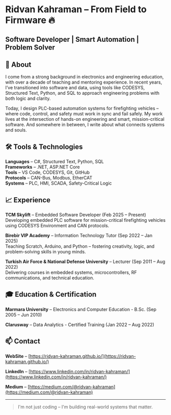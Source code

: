 # Ridvan Kahraman – From Field to Firmware 🔥
## Software Developer | Smart Automation | Problem Solver

## 🎯 About

I come from a strong background in electronics and engineering education, with over a decade of teaching and mentoring experience. In recent years, I’ve transitioned into software and data, using tools like CODESYS, Structured Text, Python, and SQL to approach engineering problems with both logic and clarity.

Today, I design PLC-based automation systems for firefighting vehicles – where code, control, and safety must work in sync and fail safely. My work lives at the intersection of hands-on engineering and smart, mission-critical software. And somewhere in between, I write about what connects systems and souls.

## 🛠️ Tools & Technologies

**Languages** – C#, Structured Text, Python, SQL  
**Frameworks** – .NET, ASP.NET Core  
**Tools** – VS Code, CODESYS, Git, GitHub  
**Protocols** – CAN-Bus, Modbus, EtherCAT  
**Systems** – PLC, HMI, SCADA, Safety-Critical Logic  

## 📈 Experience

**TCM Skylift** – Embedded Software Developer (Feb 2025 – Present)  
Developing embedded PLC software for mission-critical firefighting vehicles using CODESYS Environment and CAN protocols.  

**Birebir VIP Academy** – Information Technology Tutor (Sep 2022 – Jan 2025)  
Teaching Scratch, Arduino, and Python – fostering creativity, logic, and problem-solving skills in young minds.  

**Turkish Air Force & National Defense University** – Lecturer (Sep 2011 – Aug 2022)  
Delivering courses in embedded systems, microcontrollers, RF communications, and technical education.  

## 🎓 Education & Certification

**Marmara University** – Electronics and Computer Education - B.Sc. (Sep 2005 – Jun 2010)

**Clarusway** – Data Analytics - Certified Training (Jan 2022 – Aug 2022)

## 📫 Contact

**WebSite**   – [https://ridvan-kahraman.github.io/](https://ridvan-kahraman.github.io/)

**LinkedIn**  – [https://www.linkedin.com/in/ridvan-kahraman/](https://www.linkedin.com/in/ridvan-kahraman/)

**Medium**    – [https://medium.com/@ridvan-kahraman](https://medium.com/@ridvan-kahraman)

---

> I'm not just coding – I'm building real-world systems that matter.
